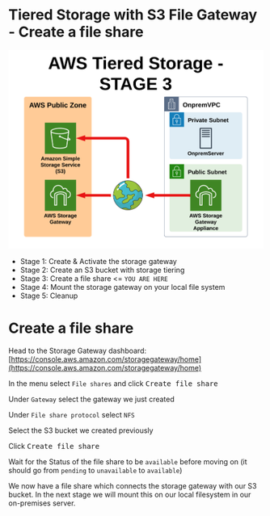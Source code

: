 # Tiered Storage with S3 File Gateway - Create a file share

![Architecture](https://github.com/fldbock/aws-tiered-storage/blob/main/02_LABINSTRUCTIONS/STAGE3.png)

- Stage 1: Create & Activate the storage gateway
- Stage 2: Create an S3 bucket with storage tiering
- Stage 3: Create a file share <= `YOU ARE HERE`
- Stage 4: Mount the storage gateway on your local file system
- Stage 5: Cleanup

# Create a file share

Head to the Storage Gateway dashboard: [https://console.aws.amazon.com/storagegateway/home](https://console.aws.amazon.com/storagegateway/home)

In the menu select `File shares` and click <kbd>Create file share</kbd>

Under `Gateway` select the gateway we just created

Under `File share protocol` select `NFS`

Select the S3 bucket we created previously

Click <kbd>Create file share</kbd>

Wait for the Status of the file share to be `available` before moving on (it should go from `pending` to `unavailable` to `available`)

We now have a file share which connects the storage gateway with our S3 bucket.
In the next stage we will mount this on our local filesystem in our on-premises server.